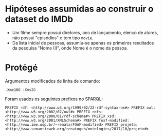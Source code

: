 # Hipóteses assumidas ao construir o dataset do IMDb

- Um filme sempre possui diretores, ano de lançamento, elenco de atores,
  não possui "episódios" e tem tipo `movie`.
- Da lista inicial de pessoas, assumiu-se apenas os primeiros resultados da
  pesquisa "Nome (I)", onde Nome é o nome da pessoa.

# Protégé

Argumentos modificados de linha de comando:

``
-Xmx10G -Xms2G
``

Foram usados os seguintes prefixos no SPARQL:

``
PREFIX rdf: <http://www.w3.org/1999/02/22-rdf-syntax-ns#>
PREFIX owl: <http://www.w3.org/2002/07/owl#>
PREFIX rdfs: <http://www.w3.org/2000/01/rdf-schema#>
PREFIX xsd: <http://www.w3.org/2001/XMLSchema#>
PREFIX foaf-modified: <http://www.ime.usp.br/~renata/FOAF-modified>
PREFIX projeto: <http://www.semanticweb.org/renatogeh/ontologies/2017/10/projeto#>
``
